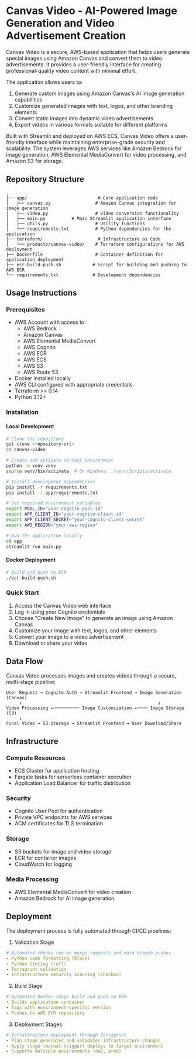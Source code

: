 # Canvas Video - AI-Powered Image Generation and Video Advertisement Creation

Canvas Video is a secure, AWS-based application that helps users generate special images using Amazon Canvas and convert them to video advertisements. It provides a user-friendly interface for creating professional-quality video content with minimal effort.

The application allows users to:
1. Generate custom images using Amazon Canvas's AI image generation capabilities
2. Customize generated images with text, logos, and other branding elements
3. Convert static images into dynamic video advertisements
4. Export videos in various formats suitable for different platforms

Built with Streamlit and deployed on AWS ECS, Canvas Video offers a user-friendly interface while maintaining enterprise-grade security and scalability. The system leverages AWS services like Amazon Bedrock for image generation, AWS Elemental MediaConvert for video processing, and Amazon S3 for storage.

## Repository Structure
```
.
├── app/                           # Core application code
│   ├── canvas.py                 # Amazon Canvas integration for image generation
│   ├── video.py                  # Video conversion functionality
│   ├── main.py          # Main Streamlit application interface
│   ├── utils.py                  # Utility functions
│   └── requirements.txt          # Python dependencies for the application
├── terraform/                     # Infrastructure as Code
│   └── products/canvas-video/    # Terraform configurations for AWS deployment
├── Dockerfile                    # Container definition for application deployment
├── ecr-build-push.sh            # Script for building and pushing to AWS ECR
└── requirements.txt             # Development dependencies
```

## Usage Instructions
### Prerequisites
- AWS Account with access to:
  - AWS Bedrock
  - Amazon Canvas
  - AWS Elemental MediaConvert
  - AWS Cognito
  - AWS ECR
  - AWS ECS
  - AWS S3
  - AWS Route 53
- Docker installed locally
- AWS CLI configured with appropriate credentials
- Terraform >= 0.14
- Python 3.12+

### Installation

#### Local Development
```bash
# Clone the repository
git clone <repository-url>
cd canvas-video

# Create and activate virtual environment
python -m venv venv
source venv/bin/activate  # On Windows: .\venv\Scripts\activate

# Install development dependencies
pip install -r requirements.txt
pip install -r app/requirements.txt

# Set required environment variables
export POOL_ID="your-cognito-pool-id"
export APP_CLIENT_ID="your-cognito-client-id"
export APP_CLIENT_SECRET="your-cognito-client-secret"
export AWS_REGION="your-aws-region"

# Run the application locally
cd app
streamlit run main.py
```

#### Docker Deployment
```bash
# Build and push to ECR
./ecr-build-push.sh
```

### Quick Start
1. Access the Canvas Video web interface
2. Log in using your Cognito credentials
3. Choose "Create New Image" to generate an image using Amazon Canvas
4. Customize your image with text, logos, and other elements
5. Convert your image to a video advertisement
6. Download or share your video

## Data Flow
Canvas Video processes images and creates videos through a secure, multi-stage pipeline:

```ascii
User Request → Cognito Auth → Streamlit Frontend → Image Generation (Canvas)
     ↓                                                    ↓
Video Processing ←────────── Image Customization ←──── Image Storage (S3)
     ↓
Final Video → S3 Storage → Streamlit Frontend → User Download/Share
```

## Infrastructure

### Compute Resources
- ECS Cluster for application hosting
- Fargate tasks for serverless container execution
- Application Load Balancer for traffic distribution

### Security
- Cognito User Pool for authentication
- Private VPC endpoints for AWS services
- ACM certificates for TLS termination

### Storage
- S3 buckets for image and video storage
- ECR for container images
- CloudWatch for logging

### Media Processing
- AWS Elemental MediaConvert for video creation
- Amazon Bedrock for AI image generation

## Deployment

The deployment process is fully automated through CI/CD pipelines:

1. Validation Stage
```yaml
# Automated checks run on merge requests and main branch pushes
- Python code formatting (black)
- Python linting (ruff)
- Terragrunt validation
- Infrastructure security scanning (Checkov)
```

2. Build Stage
```yaml
# Automated Docker image build and push to ECR
- Builds application container
- Tags with environment-specific version
- Pushes to AWS ECR repository
```

3. Deployment Stages
```yaml
# Infrastructure deployment through Terragrunt
- Plan stage generates and validates infrastructure changes
- Apply stage (manual trigger) deploys to target environment
- Supports multiple environments (dev, prod)
```